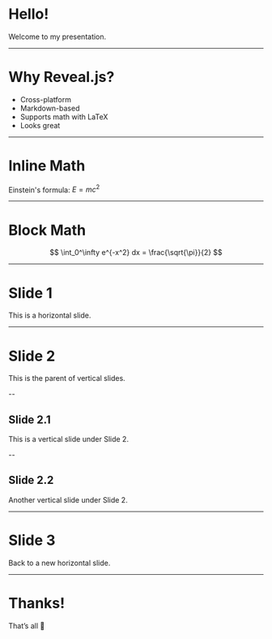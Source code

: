 # Hello!

Welcome to my presentation.

---

# Why Reveal.js?

- Cross-platform
- Markdown-based
- Supports math with LaTeX
- Looks great

---

# Inline Math

Einstein's formula: $E = mc^2$

---

# Block Math

$$
\int_0^\infty e^{-x^2} dx = \frac{\sqrt{\pi}}{2}
$$

---

# Slide 1

This is a horizontal slide.

---

# Slide 2

This is the parent of vertical slides.

--
## Slide 2.1

This is a vertical slide under Slide 2.

--
## Slide 2.2

Another vertical slide under Slide 2.

---

# Slide 3

Back to a new horizontal slide.

---

# Thanks!

That’s all 🎉


